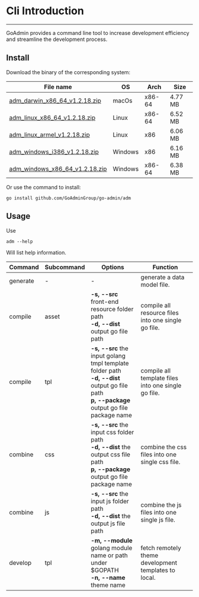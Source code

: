 # Cli Introduction
---

GoAdmin provides a command line tool to increase development efficiency and streamline the development process.

## Install


Download the binary of the corresponding system:

|  File name   | OS  | Arch  | Size  |
|  ----  | ----  | ----  |----  |
| [adm_darwin_x86_64_v1.2.18.zip](http://file.go-admin.cn/go_admin/cli/v1_2_18/adm_darwin_x86_64_v1.2.18.zip)  | macOs | x86-64 | 4.77 MB
| [adm_linux_x86_64_v1.2.18.zip](http://file.go-admin.cn/go_admin/cli/v1_2_18/adm_linux_x86_64_v1.2.18.zip)  | Linux | x86-64   | 6.52 MB
| [adm_linux_armel_v1.2.18.zip](http://file.go-admin.cn/go_admin/cli/v1_2_18/adm_linux_armel_v1.2.18.zip)  | Linux | x86   | 6.06 MB
| [adm_windows_i386_v1.2.18.zip](http://file.go-admin.cn/go_admin/cli/v1_2_18/adm_windows_i386_v1.2.18.zip)  | Windows | x86  |6.16 MB
| [adm_windows_x86_64_v1.2.18.zip](http://file.go-admin.cn/go_admin/cli/v1_2_18/adm_windows_x86_64_v1.2.18.zip)  | Windows | x86-64   |6.38 MB


Or use the command to install:

```
go install github.com/GoAdminGroup/go-admin/adm
```

## Usage

Use

```
adm --help
```

Will list help information.

|  Command  |  Subcommand   | Options  | Function  | 
|  ---- | ---- | ----  | ----  |
| generate  |  - | - | generate a data model file.
| compile  | asset| **-s, --src** front-end resource folder path<br>**-d, --dist** output go file path | compile all resource files into one single go file.
| compile  | tpl | **-s, --src** the input golang tmpl template folder path<br>**-d, --dist** output go file path<br>**p, --package** output go file package name | compile all template files into one single go file.
| combine  | css| **-s, --src** the input css folder path<br>**-d, --dist** the output css file path<br>**p, --package** output go file package name | combine the css files into one single css file.
| combine  | js | **-s, --src** the input js folder path<br>**-d, --dist** the output js file path | combine the js files into one single js file.
| develop  | tpl | **-m, --module** golang module name or path under $GOPATH<br>**-n, --name** theme name | fetch remotely theme development templates to local.
